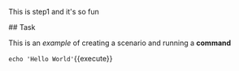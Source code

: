 This is step1 and it's so fun

## Task

This is an _example_ of creating a scenario and running a **command**

`echo 'Hello World'`{{execute}}
